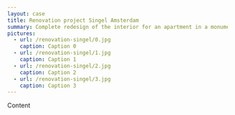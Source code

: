 ```yaml
---
layout: case
title: Renovation project Singel Amsterdam
summary: Complete redesign of the interior for an apartment in a monumental building at one of Amsterdam's historic canals. 
pictures:
  - url: /renovation-singel/0.jpg
    caption: Caption 0
  - url: /renovation-singel/1.jpg
    caption: Caption 1
  - url: /renovation-singel/2.jpg
    caption: Caption 2
  - url: /renovation-singel/3.jpg
    caption: Caption 3
---
```


Content